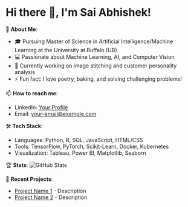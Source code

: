 # Hi there 👋, I'm Sai Abhishek!

🚀 **About Me**:
- 🎓 Pursuing Master of Science in Artificial Intelligence/Machine Learning at the University at Buffalo (UB)
- 💻 Passionate about Machine Learning, AI, and Computer Vision
- 🌱 Currently working on image stitching and customer personality analysis
- ⚡ Fun fact: I love poetry, baking, and solving challenging problems!

📫 **How to reach me**:
- LinkedIn: [Your Profile](https://linkedin.com/in/your-profile)
- Email: your-email@example.com

🛠️ **Tech Stack**:
- Languages: Python, R, SQL, JavaScript, HTML/CSS
- Tools: TensorFlow, PyTorch, Scikit-Learn, Docker, Kubernetes
- Visualization: Tableau, Power BI, Matplotlib, Seaborn

🏆 **Stats**:
![GitHub Stats](https://github-readme-stats.vercel.app/api?username=YourUsername&show_icons=true&theme=radical)

📝 **Recent Projects**:
- [Project Name 1](https://github.com/YourUsername/Project1) - Description
- [Project Name 2](https://github.com/YourUsername/Project2) - Description
